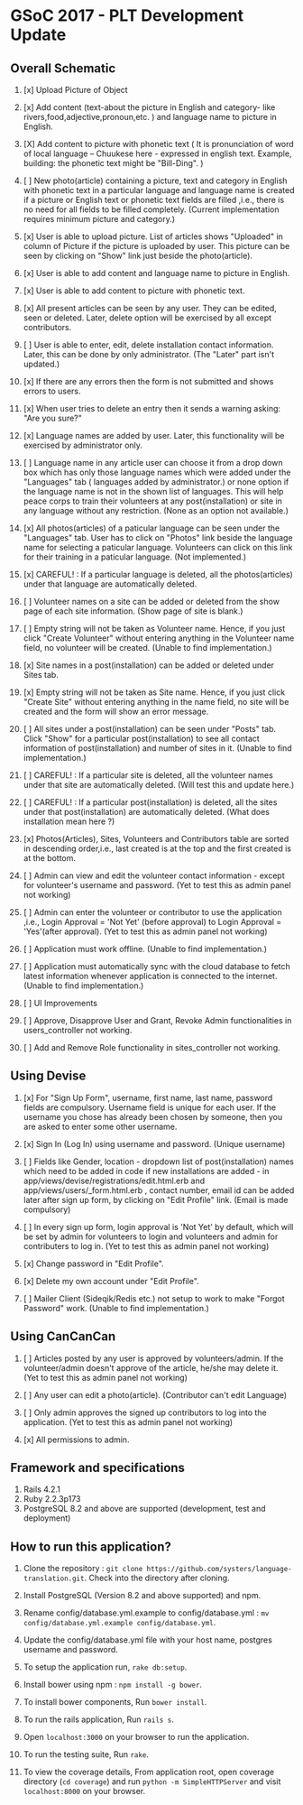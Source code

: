 # GSoC 2017 - PLT Development Update

## Overall Schematic

1. [x] Upload Picture of Object

2. [x] Add content (text-about the picture in English and category- like rivers,food,adjective,pronoun,etc. ) and language name to picture in English.

3. [X] Add content to picture with phonetic text ( It is pronunciation of word of local language – Chuukese here - expressed in english text. Example, building: the phonetic text might be "Bill-Ding". )

4. [ ] New photo(article) containing a picture, text and category in English with phonetic text in a particular language and language name is created if a picture or English text or phonetic text fields are filled ,i.e., there is no need for all fields to be filled completely. (Current implementation requires minimum picture and category.)

5. [x] User is able to upload picture. List of articles shows "Uploaded" in column of Picture if the picture is uploaded by user. This picture can be seen by clicking on "Show" link just beside the photo(article).

6. [x] User is able to add content and language name to picture in English.

7. [x] User is able to add content to picture with phonetic text.

8. [x] All present articles can be seen by any user. They can be edited, seen or deleted. Later, delete option will be exercised by all except contributors.

9. [ ] User is able to enter, edit, delete installation contact information. Later, this can be done by only administrator. (The "Later" part isn't updated.)

10. [x] If there are any errors then the form is not submitted and shows errors to users.

11. [x] When user tries to delete an entry then it sends a warning asking: "Are you sure?"

12. [x] Language names are added by user. Later, this functionality will be exercised by administrator only.

13. [ ] Language name in any article user can choose it from a drop down box which has only those language names which were added under the "Languages" tab ( languages added by administrator.) or none option if the language name is not in the shown list of languages. This will help peace corps to train their volunteers at any post(installation) or site in any language without any restriction. (None as an option not available.)

14. [x] All photos(articles) of a paticular language can be seen under the "Languages" tab. User has to click on "Photos" link beside the language name for selecting a paticular language. Volunteers can click on this link for their training in a paticular language. (Not implemented.)

15. [x] CAREFUL! : If a particular language is deleted, all the photos(articles) under that language are automatically deleted.

16. [ ] Volunteer names on a site can be added or deleted from the show page of each site information. (Show page of site is blank.)

17. [ ] Empty string will not be taken as Volunteer name. Hence, if you just click "Create Volunteer" without entering anything in the Volunteer name field, no volunteer will be created. (Unable to find implementation.)

18. [x] Site names in a post(installation) can be added or deleted under Sites tab.

19. [x] Empty string will not be taken as Site name. Hence, if you just click "Create Site" without entering anything in the name field, no site will be created  and the form will show an error message.

20. [ ] All sites under a post(installation) can be seen under "Posts" tab. Click "Show" for a particular post(installation) to see all contact information of post(installation) and number of sites in it. (Unable to find implementation.)

21. [ ] CAREFUL! : If a particular site is deleted, all the volunteer names under that site are automatically deleted. (Will test this and update here.)

22. [ ] CAREFUL! : If a particular post(installation) is deleted, all the sites under that post(installation) are automatically deleted. (What does installation mean here ?)

23. [x] Photos(Articles), Sites, Volunteers and Contributors table are sorted in descending order,i.e., last created is at the top and the first created is at the bottom.

24. [ ] Admin can view and edit the volunteer contact information - except for volunteer's username and password. (Yet to test this as admin panel not working)

25. [ ] Admin can enter the volunteer or contributor to use the application ,i.e., Login Approval = 'Not Yet' (before approval) to Login Approval = 'Yes'(after approval). (Yet to test this as admin panel not working)

26. [ ] Application must work offline. (Unable to find implementation.)

27. [ ] Application must automatically sync with the cloud database to fetch latest information whenever application is connected to the internet. (Unable to find implementation.)

28. [ ] UI Improvements

30. [ ] Approve, Disapprove User and Grant, Revoke Admin functionalities in users_controller not working.

31. [ ] Add and Remove Role functionality in sites_controller not working.

## Using Devise

1. [x] For "Sign Up Form", username, first name, last name, password fields are compulsory. Username field is unique for each user. If the username you chose has already been chosen by someone, then you are asked to enter some other username.

2. [x] Sign In (Log In) using username and password. (Unique username)

3. [ ] Fields like Gender, location - dropdown list of post(installation) names which need to be added in code if new installations are added - in app/views/devise/registrations/edit.html.erb and app/views/users/_form.html.erb , contact number, email id can be added later after sign up form, by clicking on "Edit Profile" link. (Email is made compulsory)

4. [ ] In every sign up form, login approval is 'Not Yet' by default, which will be set by admin for volunteers to login and volunteers and admin for contributers to log in. (Yet to test this as admin panel not working)

5. [x] Change password in "Edit Profile".

6. [x] Delete my own account under "Edit Profile".

7. [ ] Mailer Client (Sideqik/Redis etc.) not setup to work to make "Forgot Password" work. (Unable to find implementation.)

## Using CanCanCan

1. [ ] Articles posted by any user is approved by volunteers/admin. If the volunteer/admin doesn't approve of the article, he/she may delete it. (Yet to test this as admin panel not working)

2. [ ] Any user can edit a photo(article). (Contributor can't edit Language)

3. [ ] Only admin approves the signed up contributors to log into the application. (Yet to test this as admin panel not working)

4. [x] All permissions to admin.

## Framework and specifications

1. Rails 4.2.1
2. Ruby 2.2.3p173
3. PostgreSQL 8.2 and above are supported (development, test and deployment)

## How to run this application?

1. Clone the repository : `git clone https://github.com/systers/language-translation.git`. Check into the directory after cloning.

2. Install PostgreSQL (Version 8.2 and above supported) and npm.

3. Rename config/database.yml.example to config/database.yml : `mv config/database.yml.example config/database.yml`.

4. Update the config/database.yml file with your host name, postgres username and password.

5. To setup the application run, `rake db:setup`.

6. Install bower using npm : `npm install -g bower`.

7. To install bower components, Run `bower install`.

8. To run the rails application, Run `rails s`.

9. Open `localhost:3000` on your browser to run the application.

10. To run the testing suite, Run `rake`.

11. To view the coverage details, From application root, open coverage directory (`cd coverage`) and run `python -m SimpleHTTPServer` and visit `localhost:8000` on your browser.